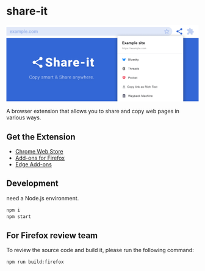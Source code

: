 # share-it

![Hero Image](design/cover.png)

A browser extension that allows you to share and copy web pages in various ways.



## Get the Extension
* [Chrome Web Store](https://chrome.google.com/webstore/detail/kmfmfcdigkgfhmnopjfdnaikhjkmmplm)
* [Add-ons for Firefox](https://addons.mozilla.org/firefox/addon/share-it/)
* [Edge Add-ons](https://microsoftedge.microsoft.com/addons/detail/02e8d660-94a7-4081-b540-3425b3621bbb)



## Development
need a Node.js environment.
```zsh
npm i
npm start
```



## For Firefox review team
To review the source code and build it, please run the following command:
```zsh
npm run build:firefox
```
